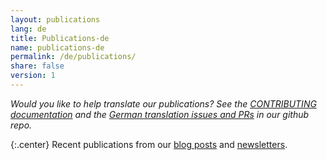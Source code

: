 ```yaml
---
layout: publications
lang: de
title: Publications-de
name: publications-de
permalink: /de/publications/
share: false
version: 1
---
```

_Would you like to help translate our publications? See the [CONTRIBUTING
documentation](https://github.com/bitcoinops/bitcoinops.github.io/blob/master/CONTRIBUTING.md#translations)
and the [German translation issues and
PRs](https://github.com/bitcoinops/bitcoinops.github.io/pulls?&q=label%3Alocalization-german)
in our github repo._

{:.center}
Recent publications from our [blog posts][] and [newsletters][].

[blog posts]: /de/blog/
[newsletters]: /de/newsletters/
